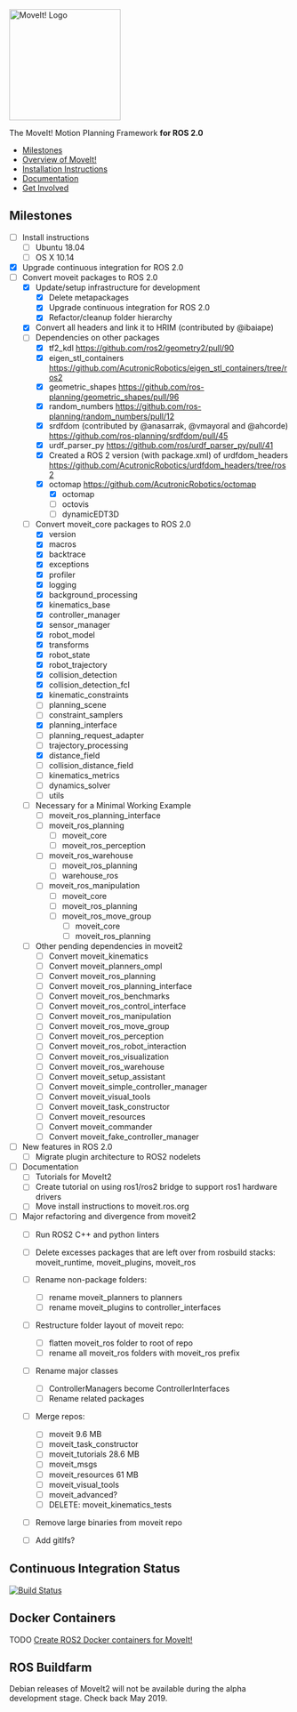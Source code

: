 <img src="http://moveit.ros.org/assets/images/moveit2_logo_black.png" alt="MoveIt! Logo" width="200"/>

The MoveIt! Motion Planning Framework **for ROS 2.0**

- [Milestones](#milestones)
- [Overview of MoveIt!](http://moveit.ros.org)
- [Installation Instructions](http://moveit.ros.org/install/)
- [Documentation](http://moveit.ros.org/documentation/)
- [Get Involved](http://moveit.ros.org/documentation/contributing/)

## Milestones
- [ ] Install instructions
  - [ ] Ubuntu 18.04
  - [ ] OS X 10.14
- [x] Upgrade continuous integration for ROS 2.0
- [ ] Convert moveit packages to ROS 2.0
  - [x] Update/setup infrastructure for development
    - [x] Delete metapackages
    - [x] Upgrade continuous integration for ROS 2.0
    - [x] Refactor/cleanup folder hierarchy
  - [x] Convert all headers and link it to HRIM (contributed by @ibaiape)
  - [ ] Dependencies on other packages
    - [x] tf2_kdl https://github.com/ros2/geometry2/pull/90
    - [x] eigen_stl_containers https://github.com/AcutronicRobotics/eigen_stl_containers/tree/ros2
    - [x] geometric_shapes https://github.com/ros-planning/geometric_shapes/pull/96
    - [x] random_numbers https://github.com/ros-planning/random_numbers/pull/12
    - [x] srdfdom (contributed by @anasarrak, @vmayoral and @ahcorde) https://github.com/ros-planning/srdfdom/pull/45
    - [x] urdf_parser_py https://github.com/ros/urdf_parser_py/pull/41
    - [x] Created a ROS 2 version (with package.xml) of urdfdom_headers https://github.com/AcutronicRobotics/urdfdom_headers/tree/ros2
    - [x] octomap https://github.com/AcutronicRobotics/octomap
      - [x]  octomap
      - [ ]  octovis
      - [ ]  dynamicEDT3D
  - [ ] Convert moveit_core packages to ROS 2.0
    - [x] version
    - [x] macros
    - [x] backtrace
    - [x] exceptions
    - [x] profiler
    - [x] logging
    - [x] background_processing
    - [x] kinematics_base
    - [x] controller_manager
    - [x] sensor_manager
    - [x] robot_model
    - [x] transforms
    - [x] robot_state
    - [x] robot_trajectory
    - [x] collision_detection
    - [x] collision_detection_fcl
    - [x] kinematic_constraints
    - [ ] planning_scene
    - [ ] constraint_samplers
    - [x] planning_interface
    - [ ] planning_request_adapter
    - [ ] trajectory_processing
    - [x] distance_field
    - [ ] collision_distance_field
    - [ ] kinematics_metrics
    - [ ] dynamics_solver
    - [ ] utils
  - [ ] Necessary for a Minimal Working Example
      - [ ] moveit_ros_planning_interface
     -  [ ] moveit_ros_planning
         -   [ ] moveit_core
         -   [ ] moveit_ros_perception
     -  [ ] moveit_ros_warehouse
       -  [ ] moveit_ros_planning
       -  [ ] warehouse_ros
     -  [ ] moveit_ros_manipulation
         -   [ ] moveit_core
         -   [ ] moveit_ros_planning
         -   [ ] moveit_ros_move_group
             -   [ ] moveit_core
             -   [ ] moveit_ros_planning
  - [ ] Other pending dependencies in moveit2
    - [ ] Convert moveit_kinematics
    - [ ] Convert moveit_planners_ompl
    - [ ] Convert moveit_ros_planning
    - [ ] Convert moveit_ros_planning_interface
    - [ ] Convert moveit_ros_benchmarks
    - [ ] Convert moveit_ros_control_interface
    - [ ] Convert moveit_ros_manipulation
    - [ ] Convert moveit_ros_move_group
    - [ ] Convert moveit_ros_perception
    - [ ] Convert moveit_ros_robot_interaction
    - [ ] Convert moveit_ros_visualization
    - [ ] Convert moveit_ros_warehouse
    - [ ] Convert moveit_setup_assistant
    - [ ] Convert moveit_simple_controller_manager
    - [ ] Convert moveit_visual_tools
    - [ ] Convert moveit_task_constructor
    - [ ] Convert moveit_resources
    - [ ] Convert moveit_commander
    - [ ] Convert moveit_fake_controller_manager
- [ ] New features in ROS 2.0
  - [ ] Migrate plugin architecture to ROS2 nodelets
- [ ] Documentation
  - [ ] Tutorials for MoveIt2
  - [ ] Create tutorial on using ros1/ros2 bridge to support ros1 hardware drivers
  - [ ] Move install instructions to moveit.ros.org
- [ ] Major refactoring and divergence from moveit2
  - [ ] Run ROS2 C++ and python linters
  - [ ] Delete excesses packages that are left over from rosbuild stacks: moveit_runtime, moveit_plugins, moveit_ros
  - [ ] Rename non-package folders:
    - [ ] rename moveit_planners to planners
    - [ ] rename moveit_plugins to controller_interfaces
  - [ ] Restructure folder layout of moveit repo:
    - [ ] flatten moveit_ros folder to root of repo
    - [ ] rename all moveit_ros folders with moveit_ros prefix
  - [ ] Rename major classes
    - [ ] ControllerManagers become ControllerInterfaces
    - [ ] Rename related packages
  - [ ] Merge repos:
    - [ ] moveit 9.6 MB
    - [ ] moveit_task_constructor
    - [ ] moveit_tutorials  28.6 MB
    - [ ] moveit_msgs
    - [ ] moveit_resources  61 MB
    - [ ] moveit_visual_tools
    - [ ] moveit_advanced?
    - [ ] DELETE: moveit_kinematics_tests
  - [ ] Remove large binaries from moveit repo
  - [ ] Add gitlfs?


## Continuous Integration Status
[![Build Status](https://travis-ci.org/AcutronicRobotics/moveit2.svg?branch=master)](https://travis-ci.org/AcutronicRobotics/moveit2)

## Docker Containers
TODO [Create ROS2 Docker containers for MoveIt!](https://github.com/ros-planning/moveit2/issues/15)

## ROS Buildfarm
Debian releases of MoveIt2 will not be available during the alpha development stage. Check back May 2019.
